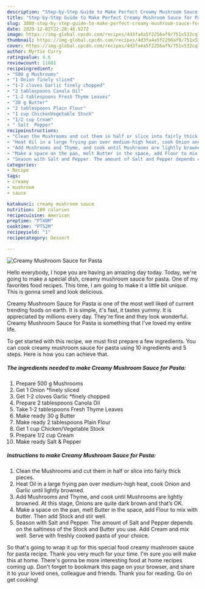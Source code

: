 ```yaml
---
description: "Step-by-Step Guide to Make Perfect Creamy Mushroom Sauce for Pasta"
title: "Step-by-Step Guide to Make Perfect Creamy Mushroom Sauce for Pasta"
slug: 3880-step-by-step-guide-to-make-perfect-creamy-mushroom-sauce-for-pasta
date: 2020-12-02T22:28:48.927Z
image: https://img-global.cpcdn.com/recipes/4d3fa4a5f2256af9/751x532cq70/creamy-mushroom-sauce-for-pasta-recipe-main-photo.jpg
thumbnail: https://img-global.cpcdn.com/recipes/4d3fa4a5f2256af9/751x532cq70/creamy-mushroom-sauce-for-pasta-recipe-main-photo.jpg
cover: https://img-global.cpcdn.com/recipes/4d3fa4a5f2256af9/751x532cq70/creamy-mushroom-sauce-for-pasta-recipe-main-photo.jpg
author: Myrtie Curry
ratingvalue: 4.6
reviewcount: 11681
recipeingredient:
- "500 g Mushrooms"
- "1 Onion finely sliced"
- "1-2 cloves Garlic finely chopped"
- "2 tablespoons Canola Oil"
- "1-2 tablespoons Fresh Thyme Leaves"
- "30 g Butter"
- "2 tablespoons Plain Flour"
- "1 cup ChickenVegetable Stock"
- "1/2 cup Cream"
- " Salt  Pepper"
recipeinstructions:
- "Clean the Mushrooms and cut them in half or slice into fairly thick pieces."
- "Heat Oil in a large frying pan over medium-high heat, cook Onion and Garlic until lightly browned."
- "Add Mushrooms and Thyme, and cook until Mushrooms are lightly browned. At this stage, Onions are quite dark brown and that’s OK."
- "Make a space on the pan, melt Butter in the space, add Flour to mix with butter. Then add Stock and stir well."
- "Season with Salt and Pepper. The amount of Salt and Pepper depends on the saltiness of the Stock and Butter you use. Add Cream and mix well. Serve with freshly cooked pasta of your choice."
categories:
- Recipe
tags:
- creamy
- mushroom
- sauce

katakunci: creamy mushroom sauce 
nutrition: 189 calories
recipecuisine: American
preptime: "PT40M"
cooktime: "PT52M"
recipeyield: "1"
recipecategory: Dessert

---
```



![Creamy Mushroom Sauce for Pasta](https://img-global.cpcdn.com/recipes/4d3fa4a5f2256af9/751x532cq70/creamy-mushroom-sauce-for-pasta-recipe-main-photo.jpg)

Hello everybody, I hope you are having an amazing day today. Today, we're going to make a special dish, creamy mushroom sauce for pasta. One of my favorites food recipes. This time, I am going to make it a little bit unique. This is gonna smell and look delicious.

Creamy Mushroom Sauce for Pasta is one of the most well liked of current trending foods on earth. It is simple, it's fast, it tastes yummy. It is appreciated by millions every day. They're fine and they look wonderful. Creamy Mushroom Sauce for Pasta is something that I've loved my entire life.




To get started with this recipe, we must first prepare a few ingredients. You can cook creamy mushroom sauce for pasta using 10 ingredients and 5 steps. Here is how you can achieve that.

<!--inarticleads1-->

##### The ingredients needed to make Creamy Mushroom Sauce for Pasta:

1. Prepare 500 g Mushrooms
1. Get 1 Onion *finely sliced
1. Get 1-2 cloves Garlic *finely chopped
1. Prepare 2 tablespoons Canola Oil
1. Take 1-2 tablespoons Fresh Thyme Leaves
1. Make ready 30 g Butter
1. Make ready 2 tablespoons Plain Flour
1. Get 1 cup Chicken/Vegetable Stock
1. Prepare 1/2 cup Cream
1. Make ready  Salt &amp; Pepper




<!--inarticleads2-->

##### Instructions to make Creamy Mushroom Sauce for Pasta:

1. Clean the Mushrooms and cut them in half or slice into fairly thick pieces.
1. Heat Oil in a large frying pan over medium-high heat, cook Onion and Garlic until lightly browned.
1. Add Mushrooms and Thyme, and cook until Mushrooms are lightly browned. At this stage, Onions are quite dark brown and that’s OK.
1. Make a space on the pan, melt Butter in the space, add Flour to mix with butter. Then add Stock and stir well.
1. Season with Salt and Pepper. The amount of Salt and Pepper depends on the saltiness of the Stock and Butter you use. Add Cream and mix well. Serve with freshly cooked pasta of your choice.




So that's going to wrap it up for this special food creamy mushroom sauce for pasta recipe. Thank you very much for your time. I'm sure you will make this at home. There's gonna be more interesting food at home recipes coming up. Don't forget to bookmark this page on your browser, and share it to your loved ones, colleague and friends. Thank you for reading. Go on get cooking!
